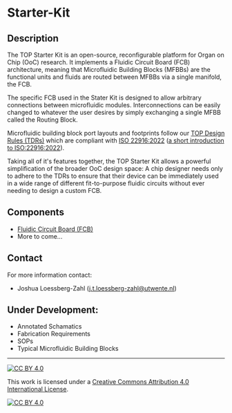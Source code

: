 # Starter-Kit

## Description
The TOP Starter Kit is an open-source, reconfigurable platform for Organ on Chip (OoC) research. It implements a Fluidic Circuit Board (FCB) architecture, meaning that Microfluidic Building Blocks (MFBBs) are the functional units and fluids are routed between MFBBs via a single manifold, the FCB.

The specific FCB used in the Stater Kit is designed to allow arbitrary connections between microfluidic modules. Interconnections can be easily changed to whatever the user desires by simply exchanging a single MFBB called the Routing Block. 

Microfluidic building block port layouts and footprints follow our [TOP Design Rules (TDRs)](https://data.4tu.nl/datasets/2558bd4c-d7ad-4e17-bc54-8c335b4c1c01) which are compliant with [ISO 22916:2022](https://www.iso.org/standard/74157.html) ([a short introduction to ISO:22916:2022](https://data.4tu.nl/datasets/871d6c3a-cf1a-44f9-865a-6da842bd2f27/2)).

Taking all of it's features together, the TOP Starter Kit allows a powerful simplification of the broader OoC design space: A chip designer needs only to adhere to the TDRs to ensure that their device can be immediately used in a wide range of different fit-to-purpose fluidic circuits without ever needing to design a custom FCB.

## Components
- [Fluidic Circuit Board (FCB)](https://github.com/TOP-OoC/Starter-Kit/blob/main/FCB/)
- More to come...

## Contact
For more information contact:
- Joshua Loessberg-Zahl (j.t.loessberg-zahl@utwente.nl)

## Under Development:
- Annotated Schamatics
- Fabrication Requirements
- SOPs
- Typical Microfluidic Building Blocks

___

[![CC BY 4.0][cc-by-shield]][cc-by]

This work is licensed under a
[Creative Commons Attribution 4.0 International License][cc-by].

[![CC BY 4.0][cc-by-image]][cc-by]

[cc-by]: http://creativecommons.org/licenses/by/4.0/
[cc-by-image]: https://i.creativecommons.org/l/by/4.0/88x31.png
[cc-by-shield]: https://img.shields.io/badge/License-CC%20BY%204.0-lightgrey.svg
